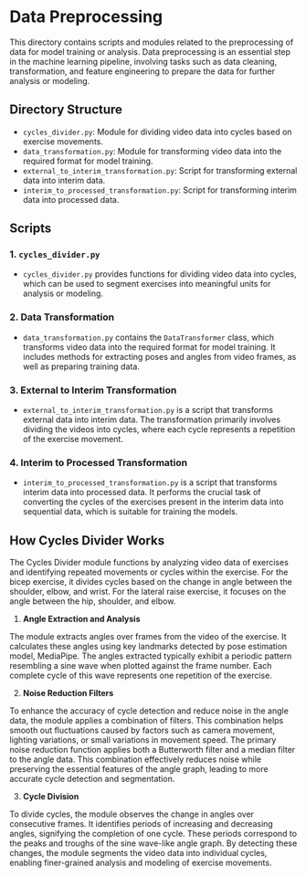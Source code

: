 # Data Preprocessing

This directory contains scripts and modules related to the preprocessing of data for model training or analysis. 
Data preprocessing is an essential step in the machine learning pipeline, involving tasks such as data cleaning, transformation, and 
feature engineering to prepare the data for further analysis or modeling.

## Directory Structure

- `cycles_divider.py`: Module for dividing video data into cycles based on exercise movements.
- `data_transformation.py`: Module for transforming video data into the required format for model training.
- `external_to_interim_transformation.py`: Script for transforming external data into interim data.
- `interim_to_processed_transformation.py`: Script for transforming interim data into processed data.

## Scripts

### 1. `cycles_divider.py`
- `cycles_divider.py` provides functions for dividing video data into cycles, which can be used to segment exercises into meaningful
  units for analysis or modeling.

### 2. Data Transformation
- `data_transformation.py` contains the `DataTransformer` class, which transforms video data into the required format for model training.
  It includes methods for extracting poses and angles from video frames, as well as preparing training data.

### 3. External to Interim Transformation
- `external_to_interim_transformation.py` is a script that transforms external data into interim data. The transformation primarily involves
  dividing the videos into cycles, where each cycle represents a repetition of the exercise movement.

### 4. Interim to Processed Transformation
- `interim_to_processed_transformation.py` is a script that transforms interim data into processed data. It performs the crucial
  task of converting the cycles of the exercises present in the interim data into sequential data, which is suitable for training the models.


## How Cycles Divider Works

The Cycles Divider module functions by analyzing video data of exercises and identifying repeated movements or cycles within the exercise. 
For the bicep exercise, it divides cycles based on the change in angle between the shoulder, elbow, and wrist. For the lateral raise exercise, 
it focuses on the angle between the hip, shoulder, and elbow.

1. **Angle Extraction and Analysis**

The module extracts angles over frames from the video of the exercise. It calculates these angles using key landmarks detected 
by pose estimation model, MediaPipe. The angles extracted typically exhibit a periodic pattern resembling a sine wave when 
plotted against the frame number. Each complete cycle of this wave represents one repetition of the exercise.

2. **Noise Reduction Filters**

To enhance the accuracy of cycle detection and reduce noise in the angle data, the module applies a combination of filters. 
This combination helps smooth out fluctuations caused by factors such as camera movement, lighting variations, or small variations in movement speed.
The primary noise reduction function applies both a Butterworth filter and a median filter to the angle data. This combination effectively reduces 
noise while preserving the essential features of the angle graph, leading to more accurate cycle detection and segmentation.

3. **Cycle Division**

To divide cycles, the module observes the change in angles over consecutive frames. It identifies periods of increasing and decreasing angles, 
signifying the completion of one cycle. These periods correspond to the peaks and troughs of the sine wave-like angle graph. By detecting these 
changes, the module segments the video data into individual cycles, enabling finer-grained analysis and modeling of exercise movements.
